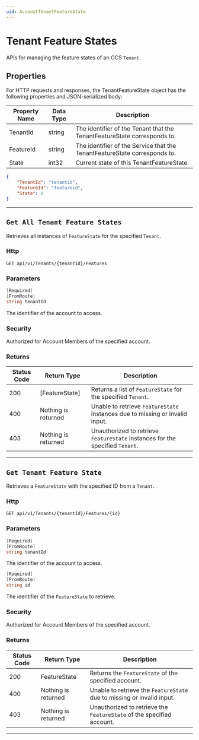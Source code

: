 ```yaml
---
uid: AccountTenantFeatureState
---
```


# Tenant Feature States

APIs for managing the feature states of an OCS `Tenant`.

## Properties

For HTTP requests and responses, the TenantFeatureState object has the following properties and JSON-serialized body: 

| Property Name | Data Type | Description | 
 | --- | --- | ---  | 
| TenantId | string | The identifier of the Tenant that the TenantFeatureState corresponds to. | 
| FeatureId | string | The identifier of the Service that the TenantFeatureState corresponds to. | 
| State | int32 | Current state of this TenantFeatureState. | 


```json
{
	"TenantId": "tenantid",
	"FeatureId": "featureid",
	"State": 0
}
```
***

## `Get All Tenant Feature States`

Retrieves all instances of `FeatureState` for the specified `Tenant`.

### Http

`GET api/v1/Tenants/{tenantId}/Features`

### Parameters

```csharp
[Required]
[FromRoute]
string tenantId
```

The identifier of the account to access.


### Security

Authorized for Account Members of the specified account.

### Returns

| Status Code | Return Type | Description | 
 | --- | --- | ---  | 
| 200 | [FeatureState] | Returns a list of `FeatureState` for the specified `Tenant`. | 
| 400 | Nothing is returned | Unable to retrieve `FeatureState` instances due to missing or invalid input. | 
| 403 | Nothing is returned | Unauthorized to retrieve `FeatureState` instances for the specified `Tenant`. | 


***

## `Get Tenant Feature State`

Retrieves a `FeatureState` with the specified ID from a `Tenant`.

### Http

`GET api/v1/Tenants/{tenantId}/Features/{id}`

### Parameters

```csharp
[Required]
[FromRoute]
string tenantId
```

The identifier of the account to access.
```csharp
[Required]
[FromRoute]
string id
```

The identifier of the `FeatureState` to retrieve.


### Security

Authorized for Account Members of the specified account.

### Returns

| Status Code | Return Type | Description | 
 | --- | --- | ---  | 
| 200 | FeatureState | Returns the `FeatureState` of the specified account. | 
| 400 | Nothing is returned | Unable to retrieve the `FeatureState` due to missing or invalid input. | 
| 403 | Nothing is returned | Unauthorized to retrieve the `FeatureState` of the specified account. | 


***

